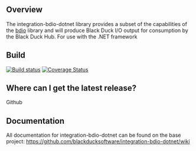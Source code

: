 ﻿## Overview ##
The integration-bdio-dotnet library provides a subset of the capabilities of the [bdio](https://github.com/blackducksoftware/bdio) library and will produce Black Duck I/O output for consumption by the Black Duck Hub.
For use with the .NET framework

## Build ##
[![Build status](https://ci.appveyor.com/api/projects/status/y5gghn8w70tihdy3?svg=true)](https://ci.appveyor.com/project/akamen/integration-bdio-net)
[![Coverage Status](https://coveralls.io/repos/github/blackducksoftware/integration-bdio.NET/badge.svg?branch=master)](https://coveralls.io/github/blackducksoftware/integration-bdio.NET?branch=master)


## Where can I get the latest release? ##
⁬Github

## Documentation ##
All documentation for integration-bdio-dotnet can be found on the base project:  https://github.com/blackducksoftware/integration-bdio-dotnet/wiki
